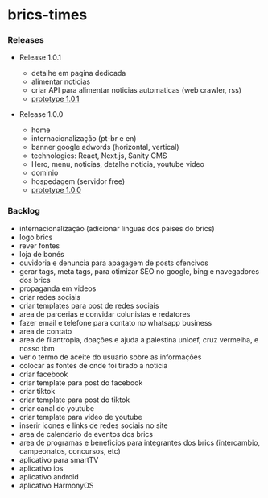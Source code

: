 # brics-times

### Releases

+ Release 1.0.1
    + detalhe em pagina dedicada
    + alimentar noticias
    + criar API para alimentar noticias automaticas (web crawler, rss)
    + [prototype 1.0.1](https://viewer.diagrams.net/?tags=%7B%7D&lightbox=1&highlight=0000ff&edit=_blank&layers=1&nav=1&title=brics.drawio&dark=auto#R%3Cmxfile%3E%3Cdiagram%20name%3D%22P%C3%A1gina-1%22%20id%3D%22keI3J04D4nxAe10__Txb%22%3E1ZdRk5owEMc%2FDY%2FOEEDAR6qe57RnnbMz7WsKEdICoSEe2E%2FfhAQBg2M7o73xBcJ%2FNyH722UBw55n9YrCInkhEUoNy4xqw14YljVzTH4UwlEKU%2BBKIaY4khLohB3%2BjZSo5sUHHKFy4MgISRkuhmJI8hyFbKBBSkk1dNuTdHjXAsZIE3YhTHX1K45YIlXf8jr9GeE4ae8M3Jm0ZLB1VpGUCYxI1ZPspWHPKSFMjrJ6jlLBruUi5z1dsJ42RlHO%2FmbCN%2BqUe29dbpzXaPPsf3%2FbfWITMJXLvMH0oCJWu2XHFgElhzxCYhXTsD9UCWZoV8BQWCuec64lLEv5FeBDtRyiDNUXNwpO4fOyQSRDjB65i5rgmoqYKhnQEqy6BFi%2B0pIefKudCFXS49PaHRc%2BUGj%2BBZOrYdoQhkMMNVo8bjZEAlMc53wc8vgR5YKgg3mJBcqQ4SgS00fZDunfAq97htfW8QJ3BK9zN7qeRneBGEwTmPGYiOgenLOZPyzx2ZC4NwLcHAFu3w24P%2FLUu6mguCc8pj5e99eBtIZJ2fTngDv4Rd3Aac18FIvz9vXzNlgFm0XQrsh3KBeVDu%2FfXoB9tf4dT88G8O%2BWjpmWji%2B8ppvCRw9d%2BNPpELU7UvnenSp%2FnX2czIn7dAyC3c%2F5j2q5Dl4m1vXX3ZUKhGUhvzP2uBasbsEJmM5ZTwYjr7yxFnGTV94oKVsjFWzXXJh0BVk%2BXkUC056dkfb%2BXzMeBe1ooAVYE5gJP8oWDDMBQ7VPMy7YBUsJc8yOl4wc7yMmbHr2aDjv3UP0T%2BZVk5EM5s13SkFJPxeof9H5QPn3gPMH7Ov6U%2BSP9Ctwm6Twy%2B4nqbH1%2FjTt5R8%3D%3C%2Fdiagram%3E%3C%2Fmxfile%3E)

+ Release 1.0.0
    + home
    + internacionalização (pt-br e en)
    + banner google adwords (horizontal, vertical)
    + technologies: React, Next.js, Sanity CMS
    + Hero, menu, noticias, detalhe noticia, youtube video
    + dominio
    + hospedagem (servidor free)
    + [prototype 1.0.0](https://viewer.diagrams.net/?tags=%7B%7D&lightbox=1&highlight=0000ff&edit=_blank&layers=1&nav=1&title=brics.drawio&dark=auto#R%3Cmxfile%3E%3Cdiagram%20name%3D%22P%C3%A1gina-1%22%20id%3D%22keI3J04D4nxAe10__Txb%22%3E1Zhbb9owGIZ%2FTS4n4TgHcsmgK5VaippK262buIk1J0bGFNivn0McwNgV7dQcdoXz%2Bvzw2Xm%2FOHBa7G45WuUPLMXUcUfpzoEzx3VB5I%2FlT6XslTIKg1rJOEmVdhJi8gc3DZW6ISleaw0FY1SQlS4mrCxxIjQNcc62erNXRvVZVyjDhhAniJrqT5KKvFbHbnjS55hkeTMzCKK6pkBNY7WTdY5Stj2T4I0Dp5wxUZeK3RTTil7Dpe73453a48I4LsVHOvzi3vo1vFsvvKd0MR%2B%2FvMX34ptbj%2FKG6EZtWC1W7BsCnG3KFFeDjBz4fZsTgeMVSqrarfzTpZaLgsonIItqOMwF3r27TnDcvYwbzAos%2BF42UR2gr4CpkAnU4%2FaEH0RKy8%2FQe54SkfrLs%2BPQJyqyoMB8AhI0ID3gctM%2FqEAHBaCFVGgh5bYFyjNA3bOM9Q7KAzqo0OTUKSbfwPSMKZLKXE5g0JL7FjoSRElWynIi94%2B5FCo6RN5ZE1VRkDStulvZ6vS%2FBK%2Bv4XVNvIEFL2wLb2DgXT49Lie3k8Vs0nssXh5aGy3roW3tdhsbuKaUFFU4FgyncrqhIQOg73uuWcD5RXcXP08qoyMP8GjJ1sLkJg3AqiqS6tSWiMaC8YP7uMbwBSW%2FswP1x42gpMRfyDbU2ULb29a3sAWj1uAC8%2FxaefYdh25ksvK6PLnAdG%2FDIOWNrpOCfpekTAs3EFLQv0qq25gyPdySM5nmoDJF%2FeMKr%2BMKOg0s08v1Dim4OH3AYjHcsfV92Rom05MtmLSsxAypwdvdIHB1vLa0y2Z42wvC0KA7wwLRHBVyT2b%2BNXzEkR7BloTt6D86SSmAaZIHlFMEfqjfijZeneYUIDJ4PcugY41BLv%2Fbw%2B9f5rofRP0PoSkfT18HD3VnH1nhzV8%3D%3C%2Fdiagram%3E%3C%2Fmxfile%3E)
 

### Backlog
+ internacionalização (adicionar linguas dos paises do brics)
+ logo brics
+ rever fontes
+ loja de bonés
+ ouvidoria e denuncia para apagagem de posts ofencivos
+ gerar tags, meta tags, para otimizar SEO no google, bing e navegadores dos brics
+ propaganda em videos
+ criar redes sociais
+ criar templates para post de redes sociais
+ area de parcerias e convidar colunistas e redatores
+ fazer email e telefone para contato no whatsapp business
+ area de contato
+ area de filantropia, doações e ajuda a palestina unicef, cruz vermelha, e nosso tbm
+ ver o termo de aceite do usuario sobre as informações
+ colocar as fontes de onde foi tirado a noticia
+ criar facebook 
+ criar template para post do facebook
+ criar tiktok 
+ criar template para post do tiktok
+ criar canal do youtube
+ criar template para video de youtube
+ inserir icones e links de redes sociais no site
+ area de calendario de eventos dos brics
+ area de programas e beneficios para integrantes dos brics (intercambio, campeonatos, concursos, etc)
+ aplicativo para smartTV
+ aplicativo ios
+ aplicativo android
+ aplicativo HarmonyOS
